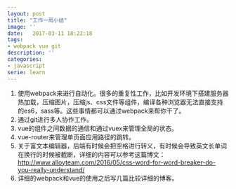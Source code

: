 ```yaml
---
layout: post
title: "工作一周小结"
image: ''
date:   2017-03-11 18:22:18
tags:
- webpack vue git
description: ''
categories:
- javascript
serie: learn
---
```


1. 使用webpack来进行自动化。很多的重复性工作，比如开发环境下搭建服务器热加载，压缩图片，压缩js、css文件等组件，编译各种浏览器无法直接支持的es6，sass等。这些事情都可以通过webpack来帮你干了。
2. 通过git进行多人协作工作。
3. vue的组件之间数据的通信和通过vuex来管理全局的状态。
4. vue-router来管理单页面应用路径的跳转。
5. 关于富文本编辑器，后端有时候会把空格进行转义，有时候会导致英文长单词在换行的时候被截断，详细的内容可以参考这篇博文：http://www.alloyteam.com/2016/05/css-word-for-word-breaker-do-you-really-understand/
6. 详细的webpack和vue的使用之后写几篇比较详细的博客。




